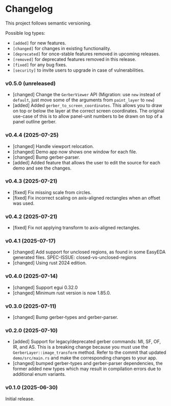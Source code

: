 # Changelog

This project follows semantic versioning.

Possible log types:

- `[added]` for new features.
- `[changed]` for changes in existing functionality.
- `[deprecated]` for once-stable features removed in upcoming releases.
- `[removed]` for deprecated features removed in this release.
- `[fixed]` for any bug fixes.
- `[security]` to invite users to upgrade in case of vulnerabilities.

### v0.5.0 (unreleased)

- [changed] Change the `GerberViewer` API (Migration: use `new` instead of `default`, just move some of the arguments from `paint_layer` to `new`)
- [added] Added `gerber_to_screen_coordinates`. This allows you to draw on top or below the layer at the correct screen coordinates.
  The original use-case of this is to allow panel-unit numbers to be drawn on top of a panel outline gerber.

### v0.4.4 (2025-07-25)

- [changed] Handle viewport relocation.
- [changed] Demo app now shows one window for each file.
- [changed] Bump gerber-parser.
- [added] Added feature that allows the user to edit the source for each demo and see the changes.

### v0.4.3 (2025-07-21)

- [fixed] Fix missing scale from circles.
- [fixed] Fix incorrect scaling on axis-aligned rectangles when an offset was used. 

### v0.4.2 (2025-07-21)

- [fixed] Fix not applying transform to axis-aligned rectangles. 

### v0.4.1 (2025-07-17)

- [changed] Add support for unclosed regions, as found in some EasyEDA generated files. SPEC-ISSUE: closed-vs-unclosed-regions
- [changed] Using rust 2024 edition.

### v0.4.0 (2025-07-14)

- [changed] Support egui 0.32.0
- [changed] Minimum rust version is now 1.85.0.

### v0.3.0 (2025-07-11)

- [changed] Bump gerber-types and gerber-parser.

### v0.2.0 (2025-07-10)

- [added] Support for legacy/deprecated gerber commands: MI, SF, OF, IR, and AS.
  This is a breaking change because you must use the `GerberLayer::image_transform` method.
  Refer to the commit that updated `demo/src/main.rs` and make the corresponding changes to your app.
- [changed] bumped gerber-types and gerber-parser dependencies, the former added new types which may result
  in compilation errors due to additional enum variants.

### v0.1.0 (2025-06-30)

Initial release.
